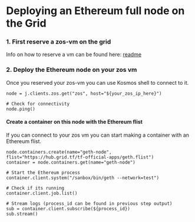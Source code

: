 # Deploying an Ethereum full node on the Grid

### 1. First reserve a zos-vm on the grid

Info on how to reserve a vm can be found here: [readme](README.md)

### 2. Deploy the Ethereum node on your zos vm

Once you reserved your zos-vm you can use Kosmos shell to connect to it.

```
node = j.clients.zos.get("zos", host="${your_zos_ip_here}")

# Check for connectivity
node.ping()
```

#### Create a container on this node with the Ethereum flist

If you can connect to your zos vm you can start making a container with an Ethereum flist.

```
node.containers.create(name="geth-node", flist="https://hub.grid.tf/tf-official-apps/geth.flist")
container = node.containers.get(name="geth-node")

# Start the Ethereum process
container.client.system("/sanbox/bin/geth --network=test")

# Check if its running
container.client.job.list()

# Stream logs (process_id can be found in previous step output)
sub = container.client.subscribe(${process_id})
sub.stream()
```